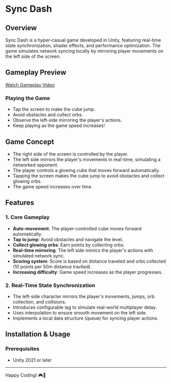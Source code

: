 # Sync Dash

## Overview
Sync Dash is a hyper-casual game developed in Unity, featuring real-time state synchronization, shader effects, and performance optimization. The game simulates network syncing locally by mirroring player movements on the left side of the screen.


## Gameplay Preview
[Watch Gameplay Video](/Assets/Gameplay%20Recording/Gameplay.mp4)  

### Playing the Game
- Tap the screen to make the cube jump.
- Avoid obstacles and collect orbs.
- Observe the left-side mirroring the player's actions.
- Keep playing as the game speed increases!

## Game Concept
- The right side of the screen is controlled by the player.
- The left side mirrors the player's movements in real-time, simulating a networked opponent.
- The player controls a glowing cube that moves forward automatically.
- Tapping the screen makes the cube jump to avoid obstacles and collect glowing orbs.
- The game speed increases over time.

## Features
### 1. Core Gameplay
- **Auto-movement**: The player-controlled cube moves forward automatically.
- **Tap to jump**: Avoid obstacles and navigate the level.
- **Collect glowing orbs**: Earn points by collecting orbs.
- **Real-time mirroring**: The left side mimics the player's actions with simulated network sync.
- **Scoring system**: Score is based on distance traveled and orbs collected (10 points per 50m distance travlled).
- **Increasing difficulty**: Game speed increases as the player progresses.

### 2. Real-Time State Synchronization
- The left-side character mirrors the player's movements, jumps, orb collection, and collisions.
- Introduces configurable lag to simulate real-world multiplayer delay.
- Uses interpolation to ensure smooth movement on the left side.
- Implements a local data structure (queue) for syncing player actions.


## Installation & Usage
### Prerequisites
- Unity 2021 or later




---
Happy Coding! 🎮🚀
